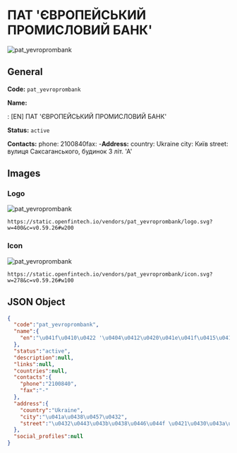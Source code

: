 
# ПАТ 'ЄВРОПЕЙСЬКИЙ ПРОМИСЛОВИЙ БАНК' 
![pat_yevroprombank](https://static.openfintech.io/vendors/pat_yevroprombank/logo.svg?w=400&c=v0.59.26#w200)  

## General 
 
**Code:** `pat_yevroprombank` 
 
**Name:** 
 
:	[EN] ПАТ 'ЄВРОПЕЙСЬКИЙ ПРОМИСЛОВИЙ БАНК' 
 
**Status:** `active` 
 
**Contacts:** 
phone: 2100840fax: -**Address:** 
country: Ukraine 
city: Київ 
street: вулиця Саксаганського, будинок 3 літ. 'А' 

## Images 

### Logo 
 
![pat_yevroprombank](https://static.openfintech.io/vendors/pat_yevroprombank/logo.svg?w=400&c=v0.59.26#w200)  

```
https://static.openfintech.io/vendors/pat_yevroprombank/logo.svg?w=400&c=v0.59.26#w200
```  

### Icon 
 
![pat_yevroprombank](https://static.openfintech.io/vendors/pat_yevroprombank/icon.svg?w=278&c=v0.59.26#w100)  

```
https://static.openfintech.io/vendors/pat_yevroprombank/icon.svg?w=278&c=v0.59.26#w100
```  

## JSON Object 

```json
{
  "code":"pat_yevroprombank",
  "name":{
    "en":"\u041f\u0410\u0422 '\u0404\u0412\u0420\u041e\u041f\u0415\u0419\u0421\u042c\u041a\u0418\u0419 \u041f\u0420\u041e\u041c\u0418\u0421\u041b\u041e\u0412\u0418\u0419 \u0411\u0410\u041d\u041a'"
  },
  "status":"active",
  "description":null,
  "links":null,
  "countries":null,
  "contacts":{
    "phone":"2100840",
    "fax":"-"
  },
  "address":{
    "country":"Ukraine",
    "city":"\u041a\u0438\u0457\u0432",
    "street":"\u0432\u0443\u043b\u0438\u0446\u044f \u0421\u0430\u043a\u0441\u0430\u0433\u0430\u043d\u0441\u044c\u043a\u043e\u0433\u043e, \u0431\u0443\u0434\u0438\u043d\u043e\u043a 3 \u043b\u0456\u0442. '\u0410'"
  },
  "social_profiles":null
}
```  
